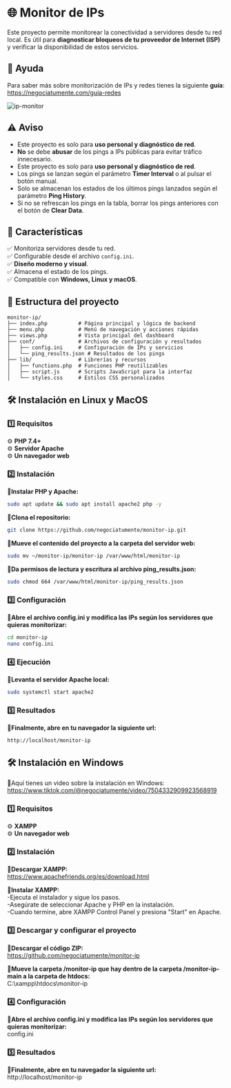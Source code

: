 # 🌐 Monitor de IPs  
Este proyecto permite monitorear la conectividad a servidores desde tu red local. Es útil para **diagnosticar bloqueos de tu proveedor de Internet (ISP)** y verificar la disponibilidad de estos servicios.  

## 📖 Ayuda  

Para saber más sobre monitorización de IPs y redes tienes la siguiente **guía**:  
https://negociatumente.com/guia-redes

![ip-monitor](https://github.com/user-attachments/assets/fcab05ae-e28f-4916-a62c-6f8e94bcf189)

## ⚠️ Aviso  
- Este proyecto es solo para **uso personal y diagnóstico de red**.  
- **No** se debe **abusar** de los pings a IPs públicas para evitar tráfico innecesario.
- Este proyecto es solo para **uso personal y diagnóstico de red**.  
- Los pings se lanzan según el parámetro **Timer Interval** o al pulsar el botón manual.
- Solo se almacenan los estados de los últimos pings lanzados según el parámetro **Ping History**.
- Si no se refrescan los pings en la tabla, borrar los pings anteriores con el botón de **Clear Data**.
  
## 🚀 Características  
✅ Monitoriza servidores desde tu red.  
✅ Configurable desde el archivo `config.ini`.  
✅ **Diseño moderno y visual**.  
✅ Almacena el estado de los pings.  
✅ Compatible con **Windows, Linux y macOS**.  

## 📁 Estructura del proyecto
```
monitor-ip/
├── index.php          # Página principal y lógica de backend
├── menu.php           # Menú de navegación y acciones rápidas
├── views.php          # Vista principal del dashboard
├── conf/              # Archivos de configuración y resultados
│   ├── config.ini     # Configuración de IPs y servicios
│   └── ping_results.json # Resultados de los pings
├── lib/               # Librerías y recursos
│   ├── functions.php  # Funciones PHP reutilizables
│   ├── script.js      # Scripts JavaScript para la interfaz
│   └── styles.css     # Estilos CSS personalizados
```

## 🛠️ Instalación en Linux y MacOS  

### 1️⃣ Requisitos  
⚙️ **PHP 7.4+**  
⚙️ **Servidor Apache**  
⚙️ **Un navegador web**    

### 2️⃣ Instalación  
**🔹Instalar PHP y Apache:**  
```bash
sudo apt update && sudo apt install apache2 php -y
```

**🔹Clona el repositorio:**  
```bash
git clone https://github.com/negociatumente/monitor-ip.git
```

**🔹Mueve el contenido del proyecto a la carpeta del servidor web:**
```bash
sudo mv ~/monitor-ip/monitor-ip /var/www/html/monitor-ip
```

**🔹Da permisos de lectura y escritura al archivo ping_results.json:**
```bash
sudo chmod 664 /var/www/html/monitor-ip/ping_results.json
```

### 3️⃣ Configuración
**🔹Abre el archivo config.ini y modifica las IPs según los servidores que quieras monitorizar:**
```bash
cd monitor-ip  
nano config.ini
```

### 4️⃣ Ejecución
**🔹Levanta el servidor Apache local:**
```bash
sudo systemctl start apache2
```

### 5️⃣ Resultados
**🔹Finalmente, abre en tu navegador la siguiente url:**
```bash
http://localhost/monitor-ip
```

## 🛠️ Instalación en Windows  

🔹Aquí tienes un video sobre la instalación en Windows:  
https://www.tiktok.com/@negociatumente/video/7504332909923568919

### 1️⃣ Requisitos  
⚙️ **XAMPP**  
⚙️ **Un navegador web**    

### 2️⃣ Instalación  
**🔹Descargar XAMPP:**  
https://www.apachefriends.org/es/download.html  

**🔹Instalar XAMPP:**  
-Ejecuta el instalador y sigue los pasos.  
-Asegúrate de seleccionar Apache y PHP en la instalación.  
-Cuando termine, abre XAMPP Control Panel y presiona "Start" en Apache.  

### 3️⃣ Descargar y configurar el proyecto
**🔹Descargar el código ZIP:**  
https://github.com/negociatumente/monitor-ip

**🔹Mueve la carpeta /monitor-ip que hay dentro de la carpeta /monitor-ip-main a la carpeta de htdocs:**  
C:\xampp\htdocs\monitor-ip

### 4️⃣ Configuración
**🔹Abre el archivo config.ini y modifica las IPs según los servidores que quieras monitorizar:**  
config.ini

### 5️⃣ Resultados
**🔹Finalmente, abre en tu navegador la siguiente url:**    
http://localhost/monitor-ip
